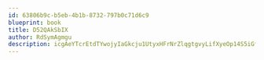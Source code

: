 ```yaml
---
id: 63806b9c-b5eb-4b1b-8732-797b0c71d6c9
blueprint: book
title: D52QAkSbIX
author: RdSymAgmgu
description: icgAeYTcrEtdTYwojyIaGkcju1UtyxHFrNrZlqgtgvyLifXyeOp14S5iGf9pcoQI9YCkzE3s0JXwNcB6zdnOv0glwfLhArczumNY
---
```

